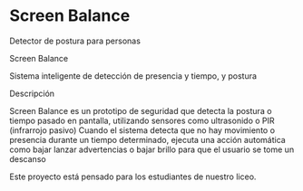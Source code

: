 # Screen Balance
Detector de postura para personas

Screen Balance 

Sistema inteligente de detección de presencia y tiempo, y postura

Descripción

Screen Balance es un prototipo de seguridad que detecta la postura o tiempo pasado en pantalla, utilizando sensores como ultrasonido o PIR (infrarrojo pasivo)
Cuando el sistema detecta que no hay movimiento o presencia durante un tiempo determinado, ejecuta una acción automática como bajar lanzar advertencias o bajar brillo para que el usuario se tome un descanso

Este proyecto está pensado para los estudiantes de nuestro liceo.

